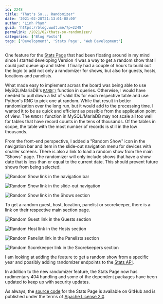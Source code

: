 ```yaml
---
id: 2248
title: "That's So... Randomizer"
date: '2021-02-28T21:13:01-08:00'
author: 'Linh Pham'
guid: 'https://blog.wwdt.me/?p=2248'
permalink: /2021/02/thats-so-randomizer/
categories: ['Blog Posts']
tags: ['Development', 'Stats Page', 'Web Development']
---
```


One feature for the [Stats Page](https://stats.wwdt.me/) that had been floating around in my mind since I started developing Version 4 was a way to get a random show that I could just queue up and listen. I finally had a couple of hours to build out the logic to add not only a randomizer for shows, but also for guests, hosts, locations and panelists.

What made easy to implement across the board was being able to use MySQL/MariaDB's [`RAND()`](https://mariadb.com/kb/en/rand/) function in queries. Otherwise, I would have needed to pull down a list of valid IDs for each respective table and use Python's RNG to pick one at random. While that result in better randomization over the long run, but it would add to the processing time. I wanted it to be as quick and efficient as possible from the application point of view. The `RAND()` function in MySQL/MariaDB may not scale all too well for tables that have record counts in the tens of thousands. Of the tables in scope, the table with the most number of records is still in the low thousands.

From the front-end perspective, I added a "Random Show" icon in the navigation bar and item in the slide-out navigation menu for devices with smaller screens. There is also a link to load a random show from the main "Shows" page. The randomizer will only include shows that have a show date that is less than or equal to the current date. This should prevent future shows from being selected.

![Random Show link in the navigation bar](/images/2021/02/WWDTM-Stats-Page-Random-Show-Nav-Bar-Item.png)

![Random Show link in the slide-out navigation](/images/2021/02/WWDTM-Stats-Page-Random-Show-Nav-Menu-Item.png)

![Random Show link in the Shows section](/images/2021/02/WWDTM-Stats-Page-Random-Link-Shows.png)

To get a random guest, host, location, panelist or scorekeeper, there is a link on their respective main section page.

![Random Guest link in the Guests section](/images/2021/02/WWDTM-Stats-Page-Random-Link-Guests.png)

![Random Host link in the Hosts section](/images/2021/02/WWDTM-Stats-Page-Random-Link-Hosts.png)

![Random Panelist link in the Panelists section](/images/2021/02/WWDTM-Stats-Page-Random-Link-Panelists.png)

![Random Scorekeeper link in the Scorekeepers section](/images/2021/02/WWDTM-Stats-Page-Random-Link-Scorekeepers.png)

I am looking at adding the feature to get a random show from a specific year and possibly adding randomizer endpoints to the [Stats API](https://api.wwdt.me/).

In addition to the new randomizer feature, the Stats Page now has rudimentary 404 handling and some of the dependent packages have been updated to keep up with security updates.

As always, the [source code](https://github.com/questionlp/stats.wwdt.me) for the Stats Page is available on GitHub and is published under the terms of [Apache License 2.0](https://www.apache.org/licenses/LICENSE-2.0).
